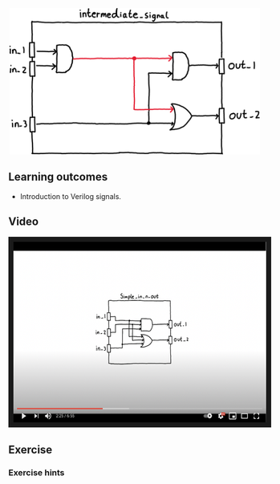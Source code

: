 <p align="center">
  <img width="500" src="misc/circuit.png" />
</p>

## Learning outcomes
* Introduction to Verilog signals.

## Video
<p align="center">
	<a href="http://www.youtube.com/watch?feature=player_embedded&v=fnoMnokP9mI
	" target="_blank"><img src="misc/video_thumb.png" 
	alt="Lesson Video" width="510" height="360" border="10" /></a>
</p>

## Exercise

### Exercise hints

